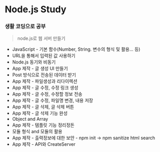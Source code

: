 <!-- Heading -->

# Node.js Study

### 생활 코딩으로 공부

> node.js로 웹 서버 만들기

- JavaScript - 기본 함수(Number, String. 변수의 형식 및 활용... 등)
- URL을 통해서 입력된 값 사용하기
- Node.js 동기와 비동기
- App 제작 - 글 생성 UI 만들기
- Post 방식으로 전송된 데이터 받기
- App 제작 - 파일생성과 리다이렉션
- App 제작 - 글 수정, 수정 링크 생성
- App 제작 - 글 수정, 수정할 정보 전송
- App 제작 - 글 수정, 파일명 변경, 내용 저장
- App 제작 - 글 삭제, 글 삭제 버튼
- App 제작 - 글 삭제 기능 완성
- Object and Array
- App 제작 - 템플릿 기능 정리정돈
- 모듈 형식 and 모듈의 활용
- App 제작 - 출력정보에 대한 보안 - npm init -> npm sanitize html search
- App 제작 - API와 CreateServer
